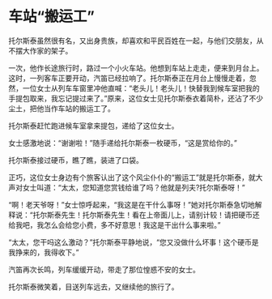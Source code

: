 # 车站“搬运工”

托尔斯泰虽然很有名，又出身贵族，却喜欢和平民百姓在一起，与他们交朋友，从不摆大作家的架子。 

一次，他作长途旅行时，路过一个小火车站。他想到车站上走走，便来到月台上。这时，一列客车正要开动，汽笛已经拉响了。托尔斯泰正在月台上慢慢走着，忽然，一位女士从列车车窗里冲他直喊：“老头儿！老头儿！快替我到候车室把我的手提包取来，我忘记提过来了。”原来，这位女士见托尔斯泰衣着简朴，还沾了不少尘土，把他当作车站的搬运工了。 

托尔斯泰赶忙跑进候车室拿来提包，递给了这位女士。 

女士感激地说：“谢谢啦！”随手递给托尔斯泰一枚硬币，“这是赏给你的。” 

托尔斯泰接过硬币，瞧了瞧，装进了口袋。 

正巧，这位女士身边有个旅客认出了这个风尘仆仆的“搬运工”就是托尔斯泰，就大声对女士叫道：“太太，您知道您赏钱给谁了吗？他就是列夫?托尔斯泰呀！” 

“啊！老天爷呀！”女士惊呼起来，“我这是在干什么事呀！”她对托尔斯泰急切地解释说：“托尔斯泰先生！托尔斯泰先生！看在上帝面儿上，请别计较！请把硬币还给我吧，我怎么会给您小费，多不好意思！我这是干出什么事来啦。” 

“太太，您干吗这么激动？”托尔斯泰平静地说，“您又没做什么坏事！这个硬币是我挣来的，我得收下。” 

汽笛再次长鸣，列车缓缓开动，带走了那位惶惑不安的女士。 

托尔斯泰微笑着，目送列车远去，又继续他的旅行了。
 